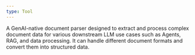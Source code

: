 ```yaml
---
type: Tool
---
```


A GenAI-native document parser designed to extract and process complex document data for various downstream LLM use cases such as Agents, RAG, and data processing. It can handle different document formats and convert them into structured data.